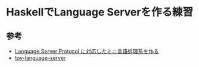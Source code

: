 # HaskellでLanguage Serverを作る練習

## 参考
- [Language Server Protocol に対応したミニ言語処理系を作る](https://zenn.dev/takl/books/0fe11c6e177223)
- [toy-language-server](https://github.com/bkomuves/toy-language-server)